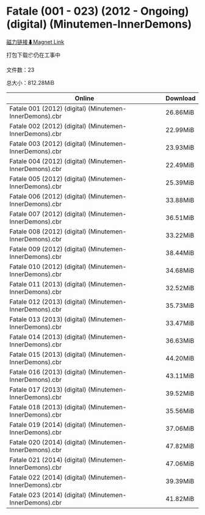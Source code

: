 # Fatale (001 - 023) (2012 - Ongoing) (digital) (Minutemen-InnerDemons)

[磁力链接⬇Magnet Link](magnet:?xt=urn:btih:612b912798650a547c2373bd7d92cea289ee9c2d&dn=Fatale%20%28001%20-%20023%29%20%282012%20-%20Ongoing%29%20%28digital%29%20%28Minutemen-InnerDemons%29)

打包下载📦仍在工事中

文件数：23

总大小：812.28MiB

Online | Download
--- | ---
Fatale 001 (2012) (digital) (Minutemen-InnerDemons).cbr | 26.86MiB
Fatale 002 (2012) (digital) (Minutemen-InnerDemons).cbr | 22.99MiB
Fatale 003 (2012) (digital) (Minutemen-InnerDemons).cbr | 23.93MiB
Fatale 004 (2012) (digital) (Minutemen-InnerDemons).cbr | 22.49MiB
Fatale 005 (2012) (digital) (Minutemen-InnerDemons).cbr | 25.39MiB
Fatale 006 (2012) (digital) (Minutemen-InnerDemons).cbr | 33.88MiB
Fatale 007 (2012) (digital) (Minutemen-InnerDemons).cbr | 36.51MiB
Fatale 008 (2012) (digital) (Minutemen-InnerDemons).cbr | 33.22MiB
Fatale 009 (2012) (digital) (Minutemen-InnerDemons).cbr | 38.44MiB
Fatale 010 (2012) (digital) (Minutemen-InnerDemons).cbr | 34.68MiB
Fatale 011 (2013) (digital) (Minutemen-InnerDemons).cbr | 32.52MiB
Fatale 012 (2013) (digital) (Minutemen-InnerDemons).cbr | 35.73MiB
Fatale 013 (2013) (digital) (Minutemen-InnerDemons).cbr | 33.47MiB
Fatale 014 (2013) (digital) (Minutemen-InnerDemons).cbr | 36.63MiB
Fatale 015 (2013) (digital) (Minutemen-InnerDemons).cbr | 44.20MiB
Fatale 016 (2013) (digital) (Minutemen-InnerDemons).cbr | 43.11MiB
Fatale 017 (2013) (digital) (Minutemen-InnerDemons).cbr | 39.52MiB
Fatale 018 (2013) (digital) (Minutemen-InnerDemons).cbr | 35.56MiB
Fatale 019 (2014) (digital) (Minutemen-InnerDemons).cbr | 37.06MiB
Fatale 020 (2014) (digital) (Minutemen-InnerDemons).cbr | 47.82MiB
Fatale 021 (2014) (digital) (Minutemen-InnerDemons).cbr | 47.06MiB
Fatale 022 (2014) (digital) (Minutemen-InnerDemons).cbr | 39.39MiB
Fatale 023 (2014) (digital) (Minutemen-InnerDemons).cbr | 41.82MiB